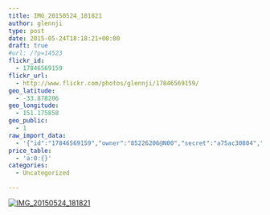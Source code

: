 ```yaml
---
title: IMG_20150524_181821
author: glennji
type: post
date: 2015-05-24T18:18:21+00:00
draft: true
#url: /?p=14523
flickr_id:
  - 17846569159
flickr_url:
  - http://www.flickr.com/photos/glennji/17846569159/
geo_latitude:
  - -33.878206
geo_longitude:
  - 151.175858
geo_public:
  - 1
raw_import_data:
  - '{"id":"17846569159","owner":"85226206@N00","secret":"a75ac30804","server":"8881","farm":9,"title":"IMG_20150524_181821","ispublic":0,"isfriend":0,"isfamily":0,"description":{"_content":""},"dateupload":"1432455526","lastupdate":"1432455532","datetaken":"2015-05-24 18:18:21","datetakengranularity":"0","datetakenunknown":"0","ownername":"glennji","tags":"","machine_tags":"","originalsecret":"eb3384cf2e","originalformat":"jpg","latitude":"-33.878206","longitude":"151.175858","accuracy":"16","context":0,"place_id":"qRcYmO1QUrMZuclZ","woeid":"1094076","geo_is_family":0,"geo_is_friend":0,"geo_is_contact":0,"geo_is_public":0,"media":"photo","media_status":"ready","url_o":"https://farm9.staticflickr.com/8881/17846569159_eb3384cf2e_o.jpg","height_o":"4160","width_o":"3120"}'
price_table:
  - 'a:0:{}'
categories:
  - Uncategorized

---
```

<p class="flickr-image">
  <a href="http://www.flickr.com/photos/glennji/17846569159/" class="flickr-link"><img src="http://i0.wp.com/glennji.com/wp-content/uploads/2015/05/17846569159_eb3384cf2e_o.jpg?fit=1024%2C1024" width="" height="" alt="IMG_20150524_181821" class="keyring-img" /></a>
</p>
